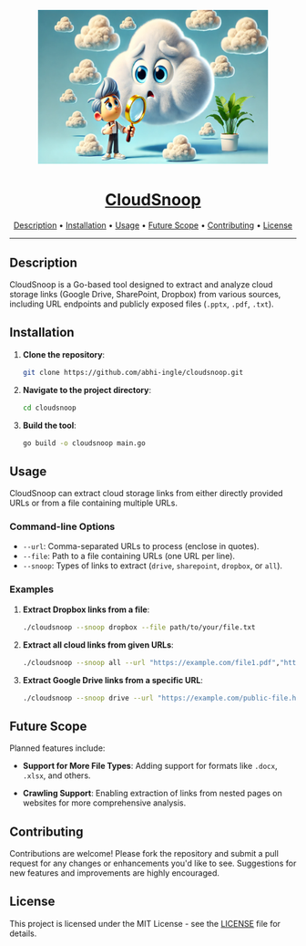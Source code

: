 <h1 align="center">
  <br>
  <img src="static/cloudsnoop.png" width="80%" height="270px" alt="CloudSnoop">
</h1>

<h1 align="center"><u>CloudSnoop</u></h1>

<p align="center">
  <a href="#description">Description</a> •
  <a href="#installation">Installation</a> •
  <a href="#usage">Usage</a> •
  <a href="#future-scope">Future Scope</a> •
  <a href="#contributing">Contributing</a> •
  <a href="#license">License</a>
</p>

<hr>

## Description

CloudSnoop is a Go-based tool designed to extract and analyze cloud storage links (Google Drive, SharePoint, Dropbox) from various sources, including URL endpoints and publicly exposed files (`.pptx`, `.pdf`, `.txt`). 

## Installation

1. **Clone the repository**:
    ```bash
    git clone https://github.com/abhi-ingle/cloudsnoop.git
    ```

2. **Navigate to the project directory**:
    ```bash
    cd cloudsnoop
    ```

3. **Build the tool**:
    ```bash
    go build -o cloudsnoop main.go
    ```

## Usage

CloudSnoop can extract cloud storage links from either directly provided URLs or from a file containing multiple URLs.

### Command-line Options

- `--url`: Comma-separated URLs to process (enclose in quotes).
- `--file`: Path to a file containing URLs (one URL per line).
- `--snoop`: Types of links to extract (`drive`, `sharepoint`, `dropbox`, or `all`).

### Examples

1. **Extract Dropbox links from a file**:
    ```bash
    ./cloudsnoop --snoop dropbox --file path/to/your/file.txt
    ```

2. **Extract all cloud links from given URLs**:
    ```bash
    ./cloudsnoop --snoop all --url "https://example.com/file1.pdf","https://example.com/file2.pptx"
    ```

3. **Extract Google Drive links from a specific URL**:
    ```bash
    ./cloudsnoop --snoop drive --url "https://example.com/public-file.html"
    ```

## Future Scope

Planned features include:

- **Support for More File Types**: Adding support for formats like `.docx`, `.xlsx`, and others.
  
- **Crawling Support**: Enabling extraction of links from nested pages on websites for more comprehensive analysis.

## Contributing

Contributions are welcome! Please fork the repository and submit a pull request for any changes or enhancements you'd like to see. Suggestions for new features and improvements are highly encouraged.

## License

This project is licensed under the MIT License - see the [LICENSE](LICENSE) file for details.
